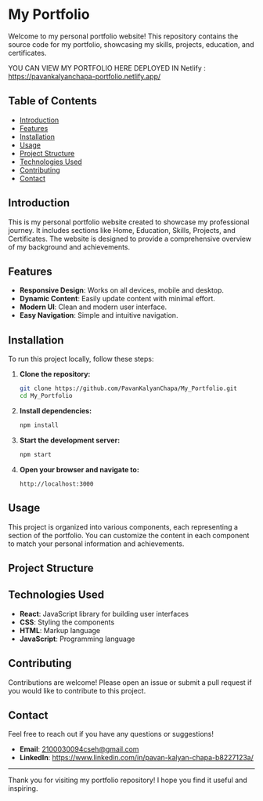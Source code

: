 # My Portfolio

Welcome to my personal portfolio website! This repository contains the source code for my portfolio, showcasing my skills, projects, education, and certificates.

YOU CAN VIEW MY PORTFOLIO HERE DEPLOYED IN Netlify : https://pavankalyanchapa-portfolio.netlify.app/

## Table of Contents

- [Introduction](#introduction)
- [Features](#features)
- [Installation](#installation)
- [Usage](#usage)
- [Project Structure](#project-structure)
- [Technologies Used](#technologies-used)
- [Contributing](#contributing)
- [Contact](#contact)

## Introduction

This is my personal portfolio website created to showcase my professional journey. It includes sections like Home, Education, Skills, Projects, and Certificates. The website is designed to provide a comprehensive overview of my background and achievements.

## Features

- **Responsive Design**: Works on all devices, mobile and desktop.
- **Dynamic Content**: Easily update content with minimal effort.
- **Modern UI**: Clean and modern user interface.
- **Easy Navigation**: Simple and intuitive navigation.

## Installation

To run this project locally, follow these steps:

1. **Clone the repository:**

    ```bash
    git clone https://github.com/PavanKalyanChapa/My_Portfolio.git
    cd My_Portfolio
    ```

2. **Install dependencies:**

    ```bash
    npm install
    ```

3. **Start the development server:**

    ```bash
    npm start
    ```

4. **Open your browser and navigate to:**

    ```
    http://localhost:3000
    ```

## Usage

This project is organized into various components, each representing a section of the portfolio. You can customize the content in each component to match your personal information and achievements.

## Project Structure

## Technologies Used

- **React**: JavaScript library for building user interfaces
- **CSS**: Styling the components
- **HTML**: Markup language
- **JavaScript**: Programming language

## Contributing

Contributions are welcome! Please open an issue or submit a pull request if you would like to contribute to this project.

## Contact

Feel free to reach out if you have any questions or suggestions!

- **Email**: 2100030094cseh@gmail.com
- **LinkedIn**: https://www.linkedin.com/in/pavan-kalyan-chapa-b8227123a/

---

Thank you for visiting my portfolio repository! I hope you find it useful and inspiring.

